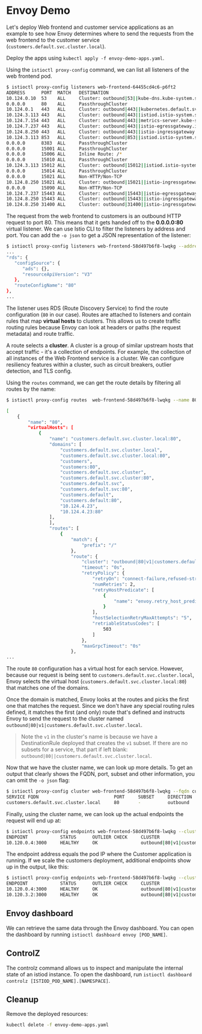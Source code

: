 # Envoy Demo

Let's deploy Web frontend and customer service applications as an example to see how Envoy determines where to send the requests from the web frontend to the customer service (`customers.default.svc.cluster.local`).

Deploy the apps using `kubectl apply -f envoy-demo-apps.yaml`.

Using the `istioctl proxy-config` command, we can list all listeners of the web frontend pod.

```bash
$ istioctl proxy-config listeners web-frontend-64455cd4c6-p6ft2
ADDRESS      PORT  MATCH   DESTINATION
10.124.0.10  53    ALL     Cluster: outbound|53||kube-dns.kube-system.svc.cluster.local
0.0.0.0      80    ALL     PassthroughCluster
10.124.0.1   443   ALL     Cluster: outbound|443||kubernetes.default.svc.cluster.local
10.124.3.113 443   ALL     Cluster: outbound|443||istiod.istio-system.svc.cluster.local
10.124.7.154 443   ALL     Cluster: outbound|443||metrics-server.kube-system.svc.cluster.local
10.124.7.237 443   ALL     Cluster: outbound|443||istio-egressgateway.istio-system.svc.cluster.local
10.124.8.250 443   ALL     Cluster: outbound|443||istio-ingressgateway.istio-system.svc.cluster.local
10.124.3.113 853   ALL     Cluster: outbound|853||istiod.istio-system.svc.cluster.local
0.0.0.0      8383  ALL     PassthroughCluster
0.0.0.0      15001 ALL     PassthroughCluster
0.0.0.0      15006 ALL     Inline Route: /*
0.0.0.0      15010 ALL     PassthroughCluster
10.124.3.113 15012 ALL     Cluster: outbound|15012||istiod.istio-system.svc.cluster.local
0.0.0.0      15014 ALL     PassthroughCluster
0.0.0.0      15021 ALL     Non-HTTP/Non-TCP
10.124.8.250 15021 ALL     Cluster: outbound|15021||istio-ingressgateway.istio-system.svc.cluster.local
0.0.0.0      15090 ALL     Non-HTTP/Non-TCP
10.124.7.237 15443 ALL     Cluster: outbound|15443||istio-egressgateway.istio-system.svc.cluster.local
10.124.8.250 15443 ALL     Cluster: outbound|15443||istio-ingressgateway.istio-system.svc.cluster.local
10.124.8.250 31400 ALL     Cluster: outbound|31400||istio-ingressgateway.istio-system.svc.cluster.local
```

The request from the web frontend to customers is an outbound HTTP request to port 80. This means that it gets handed off to the **0.0.0.0:80** virtual listener. We can use Istio CLI to filter the listeners by address and port. You can add the `-o json` to get a JSON representation of the listener:

```bash
$ istioctl proxy-config listeners web-frontend-58d497b6f8-lwqkg --address 0.0.0.0 --port 80 -o json
...
"rds": {
   "configSource": {
      "ads": {},
      "resourceApiVersion": "V3"
   },
   "routeConfigName": "80"
},
...
```

The listener uses RDS (Route Discovery Service) to find the route configuration (`80` in our case). Routes are attached to listeners and contain rules that map **virtual hosts** to clusters. This allows us to create traffic routing rules because Envoy can look at headers or paths (the request metadata) and route traffic.

A route selects a **cluster**. A cluster is a group of similar upstream hosts that accept traffic - it's a collection of endpoints. For example, the collection of all instances of the Web Frontend service is a cluster. We can configure resiliency features within a cluster, such as circuit breakers, outlier detection, and TLS config.

Using the `routes` command, we can get the route details by filtering all routes by the name:

```bash
$ istioctl proxy-config routes  web-frontend-58d497b6f8-lwqkg --name 80 -o json

[
    {
        "name": "80",
        "virtualHosts": [
            {
                "name": "customers.default.svc.cluster.local:80",
                "domains": [
                    "customers.default.svc.cluster.local",
                    "customers.default.svc.cluster.local:80",
                    "customers",
                    "customers:80",
                    "customers.default.svc.cluster",
                    "customers.default.svc.cluster:80",
                    "customers.default.svc",
                    "customers.default.svc:80",
                    "customers.default",
                    "customers.default:80",
                    "10.124.4.23",
                    "10.124.4.23:80"
                ],
                ],
                "routes": [
                    {
                        "match": {
                            "prefix": "/"
                        },
                        "route": {
                            "cluster": "outbound|80|v1|customers.default.svc.cluster.local",
                            "timeout": "0s",
                            "retryPolicy": {
                                "retryOn": "connect-failure,refused-stream,unavailable,cancelled,retriable-status-codes",
                                "numRetries": 2,
                                "retryHostPredicate": [
                                    {
                                        "name": "envoy.retry_host_predicates.previous_hosts"
                                    }
                                ],
                                "hostSelectionRetryMaxAttempts": "5",
                                "retriableStatusCodes": [
                                    503
                                ]
                            },
                            "maxGrpcTimeout": "0s"
                        },
...
```

The route `80` configuration has a virtual host for each service. However, because our request is being sent to `customers.default.svc.cluster.local`, Envoy selects the virtual host (`customers.default.svc.cluster.local:80`) that matches one of the domains.

Once the domain is matched, Envoy looks at the routes and picks the first one that matches the request. Since we don't have any special routing rules defined, it matches the first (and only) route that's defined and instructs Envoy to send the request to the cluster named `outbound|80|v1|customers.default.svc.cluster.local`. 

>Note the `v1` in the cluster's name is because we have a DestinationRule deployed that creates the `v1` subset. If there are no subsets for a service, that part if left blank: `outbound|80||customers.default.svc.cluster.local`.

Now that we have the cluster name, we can look up more details. To get an output that clearly shows the FQDN, port, subset and other information, you can omit the `-o json` flag:

```bash
$ istioctl proxy-config cluster web-frontend-58d497b6f8-lwqkg --fqdn customers.default.svc.cluster.local
SERVICE FQDN                            PORT     SUBSET     DIRECTION     TYPE     DESTINATION RULE
customers.default.svc.cluster.local     80       -          outbound      EDS      customers.default
```

Finally, using the cluster name, we can look up the actual endpoints the request will end up at:

```bash
$ istioctl proxy-config endpoints web-frontend-58d497b6f8-lwqkg --cluster "outbound|80||customers.default.svc.cluster.local"
ENDPOINT            STATUS      OUTLIER CHECK     CLUSTER
10.120.0.4:3000     HEALTHY     OK                outbound|80|v1|customers.default.svc.cluster.local
```

The endpoint address equals the pod IP where the Customer application is running. If we scale the customers deployment, additional endpoints show up in the output, like this:

```bash
$ istioctl proxy-config endpoints web-frontend-58d497b6f8-lwqkg --cluster "outbound|80|v1|customers.default.svc.cluster.local"
ENDPOINT            STATUS      OUTLIER CHECK     CLUSTER
10.120.0.4:3000     HEALTHY     OK                outbound|80|v1|customers.default.svc.cluster.local
10.120.3.2:3000     HEALTHY     OK                outbound|80|v1|customers.default.svc.cluster.local
```

## Envoy dashboard

We can retrieve the same data through the Envoy dashboard. You can open the dashboard by running `istioctl dashboard envoy [POD_NAME]`.

## ControlZ 

The controlz command allows us to inspect and manipulate the internal state of an istiod instance. To open the dashboard, run `istioctl dashboard controlz [ISTIOD_POD_NAME].[NAMESPACE]`.

## Cleanup

Remove the deployed resources:

```sh
kubectl delete -f envoy-demo-apps.yaml
```